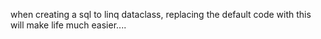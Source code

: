 when creating a sql to linq dataclass, replacing the default code with this will make life much easier....